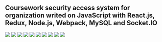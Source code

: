 <h2>Coursework security access system for organization writed on JavaScript with React.js, Redux, Node.js, Webpack, MySQL and Socket.IO </h2>

<img src="http://www.picshare.ru/uploads/190722/eM2Fmp956A.jpg"/>
<img src="http://www.picshare.ru/uploads/190722/eoT7P28HMU.jpg"/>
<img src="http://www.picshare.ru/uploads/190722/WV7449pcoJ.jpg"/>
<img src="http://www.picshare.ru/uploads/190722/h5199fU0uZ.jpg"/>
<img src="http://www.picshare.ru/uploads/190722/0n9vhmEzON.jpg"/>
<img src="http://www.picshare.ru/uploads/190722/6MC7U06ocl.jpg"/>
<img src="http://www.picshare.ru/uploads/190722/Uv5A3e2I56.jpg"/>
<img src="http://www.picshare.ru/uploads/190722/y9cZp5D4u2.jpg"/>
<img src="http://www.picshare.ru/uploads/190722/y9cZp5D4u2.jpg"/>
<img src="http://www.picshare.ru/uploads/190722/Vh9FuGPrC5.jpg"/>
